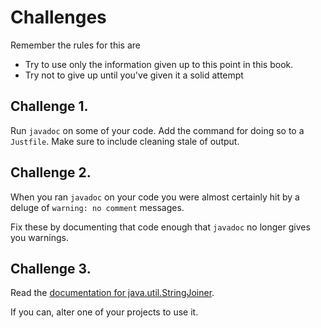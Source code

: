 # Challenges

Remember the rules for this are

- Try to use only the information given up to this point in this book.
- Try not to give up until you've given it a solid attempt

## Challenge 1.

Run `javadoc` on some of your code. Add the command for doing so to a `Justfile`.
Make sure to include cleaning stale of output.

## Challenge 2.

When you ran `javadoc` on your code you were almost certainly hit by a deluge of `warning: no comment`
messages.

Fix these by documenting that code enough that `javadoc` no longer gives you warnings.

## Challenge 3.

Read the [documentation for java.util.StringJoiner](https://javadoc.mccue.dev/api/java.base/java/util/StringJoiner.html).

If you can, alter one of your projects to use it.